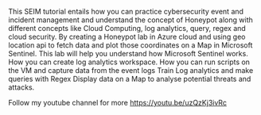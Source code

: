 This SEIM tutorial entails how you can practice cybersecurity event and incident management and understand the concept of Honeypot along with different concepts like Cloud Computing, log analytics, query, regex and cloud security.
By creating a Honeypot lab in Azure cloud and using geo location api to fetch data and plot those coordinates on a Map in Microsoft Sentinel.
This lab will help you understand how Microsoft Sentinel works.
How you can create log analytics workspace.
How you can run scripts on the VM and capture data from the event logs
Train Log analytics and make queries with Regex
Display data on a Map to analyse potential threats and attacks.

Follow my youtube channel for more
https://youtu.be/uzQzKj3ivRc
